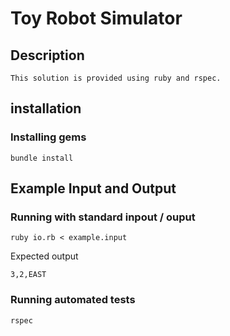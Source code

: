 Toy Robot Simulator
===================

Description
-----------
    This solution is provided using ruby and rspec. 


installation
-----------

### Installing gems
    bundle install


Example Input and Output
------------------------

### Running with standard inpout / ouput

    ruby io.rb < example.input

Expected output

    3,2,EAST

### Running automated tests

    rspec
